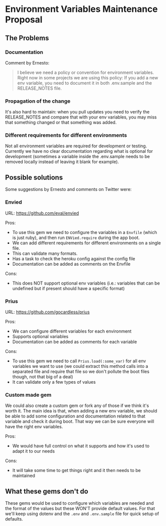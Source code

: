 # Environment Variables Maintenance Proposal

## The Problems

### Documentation

Comment by Ernesto:
> I believe we need a policy or convention for environment variables. Right now in some projects we are using this policy: If you add a new env variable, you need to document it in both .env.sample and the RELEASE_NOTES file.

### Propagation of the change

It's also hard to maintain: when you pull updates you need to verify the RELEASE_NOTES and compare that with your env variables, you may miss that something changed or that something was added.

### Different requirements for different environments

Not all environment variables are required for development or testing. Currently we have no clear documentation regarding what is optional for development (sometimes a variable inside the .env.sample needs to be removed locally instead of leaving it blank for example).

## Possible solutions

Some suggestions by Ernesto and comments on Twitter were:

### Envied

URL: https://github.com/eval/envied

Pros:
- To use this gem we need to configure the variables in a `Envfile` (which is just ruby), and then run `ENVied.require` during the app boot.
- We can add different requirements for different environments on a single file.
- This can validate many formats.
- Has a task to check the heroku config against the config file
- Documentation can be added as comments on the Envfile

Cons:
- This does NOT support optional env variables (i.e.: variables that can be undefined but if present should have a specific format)

### Prius

URL: https://github.com/gocardless/prius

Pros:
- We can configure different variables for each environment
- Supports optional variables
- Documentation can be added as comments for each variable

Cons:
- To use this gem we need to call `Prius.load(:some_var)` for all env variables we want to use (we could extract this method calls into a separated file and require that file so we don't pollute the boot files though, not that big of a deal)
- It can validate only a few types of values

### Custom made gem

We could also create a custom gem or fork any of those if we think it's worth it. The main idea is that, when adding a new env variable, we should be able to add some configuration and documentation related to that variable and check it during boot. That way we can be sure everyone will have the right env variables.

Pros:
- We would have full control on what it supports and how it's used to adapt it to our needs

Cons:
- It will take some time to get things right and it then needs to be maintained

## What these gems don't do

These gems would be used to configure which variables are needed and the format of the values but these WON'T provide default values. For that we'll keep using dotenv and the `.env` and `.env.sample` file for quick setup of defaults.
